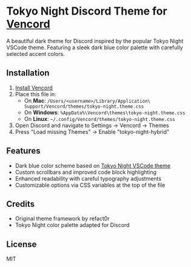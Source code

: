 # Tokyo Night Discord Theme for [Vencord](https://vencord.dev/)

A beautiful dark theme for Discord inspired by the popular Tokyo Night VSCode theme. Featuring a sleek dark blue color palette with carefully selected accent colors.

## Installation

1. [Install Vencord](https://vencord.dev/download/)
2. Place this file in:
   - On **Mac**: `/Users/<username>/Library/Application\ Support/Vencord/themes/tokyo-night.theme.css`
   - On **Windows**: `%AppData%\Vencord\themes\tokyo-night.theme.css`
   - On **Linux**: `~/.config/Vencord/themes/tokyo-night.theme.css`
3. Open Discord and navigate to Settings → Vencord → Themes
4. Press "Load missing Themes" → Enable "tokyo-night-hybrid"

## Features

- Dark blue color scheme based on [Tokyo Night VSCode theme](https://github.com/tokyo-night/tokyo-night-vscode-theme)
- Custom scrollbars and improved code block highlighting
- Enhanced readability with careful typography adjustments
- Customizable options via CSS variables at the top of the file

## Credits

- Original theme framework by refact0r
- Tokyo Night color palette adapted for Discord

## License

MIT
